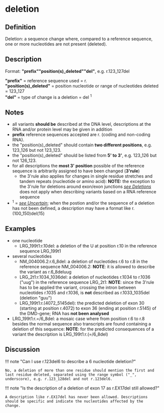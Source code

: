 # deletion

## Definition

Deletion: a sequence change where, compared to a reference sequence, one or more nucleotides are not present (deleted).

## Description

Format:  **"prefix""position(s)_deleted""del"**,  e.g. r.123\_127del

**"prefix"**  =  reference sequence used  =  r.<br>
**"position(s)\_deleted"**  =  position nucleotide or range of nucleotides deleted  =  123\_127<br>
**"del"**  =  type of change is a deletion =  del <sup>1</sup>

## Notes

* all variants **should be** described at the DNA level, descriptions at the RNA and/or protein level may be given in addition
* **prefix** reference sequences accepted are r. (coding and non-coding RNA).
* the "position(s)\_deleted" should contain **two different positions**, e.g. 123\_126 but not 123\_123.
* the "position(s)\_deleted" should be listed from **5' to 3'**, e.g. 123\_126 but not 126\_123.
* for all descriptions the **most 3' position** possible of the reference sequence is arbitrarily assigned to have been changed (**3'rule**)
    * the 3'rule also applies for changes in single residue stretches and tandem repeats  (nucleotide or amino acid): **NOTE:** the exception to the 3'rule for deletions around exon/exon junctions  [_see Deletions_](/recommendations/DNA/variant/deletion/) does not apply when describing variants based on a RNA reference sequence
* <sup>1</sup> = [_see Uncertain_](/recommendations/uncertain/); when the postion and/or the sequence of a deletion has not been defined, a description may have a format like r.(100_150)del(15)
## Examples

* one nucleotide
    * LRG\_199t1:r.10del: a deletion of the U at position r.10 in the reference sequence LRG\_199t1
* several nucleotides
    * NM\_004006.2:r.6\_8del: a deletion of nucleotides r.6 to r.8 in the reference sequence NM\_004006.2: **NOTE**: it is allowed to describe the variant as r.6\_8deluug
    * LRG\_2t1:r.1034_1036del: a deletion of nucleotides r.1034 to r.1036 ("uug") in the reference sequence LRG\_2t1: **NOTE**: since the 3'rule has to be applied the variant, crossing the intron between nucleotides r.1035 and r.1036, is **not** described as r.1033_1035del (deletion "guu")
    * LRG\_199t1:r.(4072\_5145del): the predicted deletion of exon 30 (starting at position r.4072) to exon 36 (ending at position r.5145) of the DMD-gene; RNA has **not been analysed**
* LRG_199t1:r.=/6\_8del: a mosaic case where from position r.6 to r.8 besides the normal sequence also transcripts are found containing a deletion of this sequence: **NOTE**:    for the predicted consequences of a variant the description is LRG_199t1:r.(=/6\_8del)
## Discussion

!!! note "Can I use r.123del6 to describe a 6 nucleotide deletion?"

    No, a deletion of more than one residue should mention the first and last residue deleted, separated using the range symbol ("_", underscore), e.g. r.123_128del and not r.123del6.

!!! note "Is the description of a deletion of exon 17 as r.EX17del still allowed?"

    A description like r.EX17del has never been allowed. Descriptions should be specific and indicate the nucleotides affected by the change.
